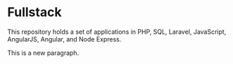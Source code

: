 # Fullstack

This repository holds a set of applications in PHP, SQL, Laravel, JavaScript, AngularJS, Angular, and Node Express.

This is a new paragraph.
